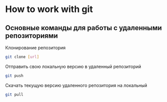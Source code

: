 # How to work with git

## Основные команды для работы с удаленными репозиториями

Клонирование репозитория
```sh
git clone [url]
```

Отправить свою локальную версию в удаленный репозиторий
```sh
git push 
```

Скачать текущую версию удаленного репозитория на локальный
```sh
git pull 
```
